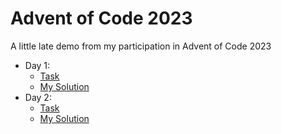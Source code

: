# Advent of Code 2023
A little late demo from my participation in Advent of Code 2023

- Day 1:
    - [Task](https://adventofcode.com/2023/day/1)
    - [My Solution](https://julian-vars.github.io/AoC2023/1/index.html)
- Day 2:
    - [Task](https://adventofcode.com/2023/day/2)
    - [My Solution](https://julian-vars.github.io/AoC2023/2/index.html)